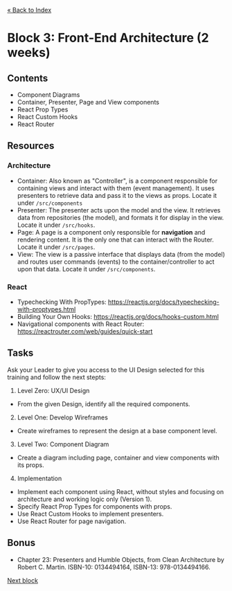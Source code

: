 [« Back to Index](../../README.md)

# Block 3: Front-End Architecture (2 weeks)

## Contents
- Component Diagrams
- Container, Presenter, Page and View components
- React Prop Types
- React Custom Hooks
- React Router

## Resources

### Architecture
  - Container: Also known as "Controller", is a component responsible for containing views and interact with them (event management). It uses presenters to retrieve data and pass it to the views as props. Locate it under `/src/components`
  - Presenter: The presenter acts upon the model and the view. It retrieves data from repositories (the model), and formats it for display in the view. Locate it under `/src/hooks`.
  - Page: A page is a component only responsible for **navigation** and rendering content. It is the only one that can interact with the Router. Locate it under `/src/pages`.
  - View: The view is a passive interface that displays data (from the model) and routes user commands (events) to the container/controller to act upon that data. Locate it under `/src/components`.

### React
  - Typechecking With PropTypes: https://reactjs.org/docs/typechecking-with-proptypes.html
  - Building Your Own Hooks: https://reactjs.org/docs/hooks-custom.html
  - Navigational components with React Router: https://reactrouter.com/web/guides/quick-start

## Tasks

Ask your Leader to give you access to the UI Design selected for this training and follow the next stepts:

1. Level Zero: UX/UI Design
  - From the given Design, identify all the required components.
2. Level One: Develop Wireframes
  - Create wireframes to represent the design at a base component level.
3. Level Two: Component Diagram
  - Create a diagram including page, container and view components with its props.
4. Implementation
  - Implement each component using React, without styles and focusing on architecture and working logic only (Version 1).
  - Specify React Prop Types for components with props.
  - Use React Custom Hooks to implement presenters.
  - Use React Router for page navigation.

## Bonus

- Chapter 23: Presenters and Humble Objects, from Clean Architecture by Robert C. Martin. ISBN-10: 0134494164, ISBN-13: 978-0134494166.

[Next block](../block-4/index.md)
